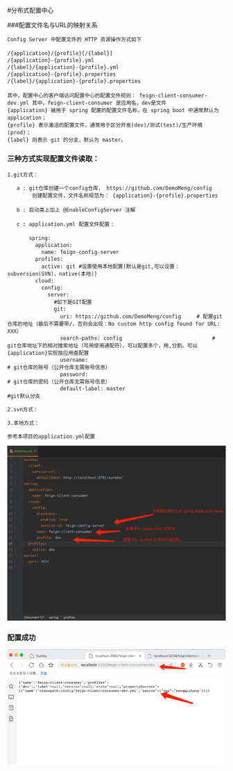 #分布式配置中心

###配置文件名与URL的映射关系
    
    Config Server 中配置文件的 HTTP 资源操作方式如下
    
    /{application}/{profile}[/{label}]
    /{application}-{profile}.yml
    /{label}/{application}-{profile}.yml
    /{application}-{profile}.properties
    /{label}/{application}-{profile}.properties
    
    其中，配置中心的客户端访问配置中心的配置文件规则： feign-client-consumer-dev.yml 其中，feign-client-consumer 是应用名，dev是文件
    {application} 被用于 spring 配置的配置文件名称，在 spring boot 中通常默认为 application；
    {profile} 表示激活的配置文件，通常用于区分开发(dev)/测试(test)/生产环境(prod)；
    {label} 则表示 git 的分支，默认为 master。
    
    
### 三种方式实现配置文件读取：

`1.git方式：`
    
       a : git仓库创建一个config仓库， https://github.com/DemoMeng/config
            创建配置文件，文件名称规范为： {application}-{profile}.properties
            
       b : 启动类上加上 @EnableConfigServer 注解
       
       c : application.yml 配置文件配置：
       
           spring:
             application:
               name: feign-config-server
             profiles:
               active: git #设置使用本地配置(默认是git,可以设置：subversion(SVN)，native(本地))
             cloud:
               config:
                 server:
                   #如下是GIT配置
                   git:
                     uri: https://github.com/DemoMeng/config     # 配置git仓库的地址（最后不需要带/，否则会出现：No custom http config found for URL: XXX）
                     search-paths: config                             # git仓库地址下的相对搜索地址（可用使用通配符），可以配置多个，用,分割。可以{application}实现按应用查配置
                     username:                                             # git仓库的账号（公开仓库无需账号信息）
                     password:                                             # git仓库的密码（公开仓库无需账号信息）
                     default-label: master                             #git默认分支

`2.svn方式：`
    

`3.本地方式：`
   
    参考本项目的application.yml配置
    


![直接访问配置中心](./images/配置中心-配置中心客户端bootstrap配置.jpg)
    
### 配置成功

![直接访问配置中心](./images/配置中心-直接访问配置中查看配置信息.jpg)
    

    


